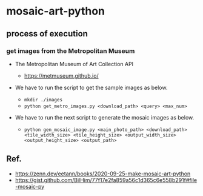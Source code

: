 # mosaic-art-python


## process of execution

### get images from the Metropolitan Museum

- The Metropolitan Museum of Art Collection API
  - https://metmuseum.github.io/

- We have to run the script to get the sample images as below.
  - `mkdir ./images`
  - `python get_metro_images.py <download_path> <query> <max_num>`

- We have to run the next script to generate the mosaic images as below.
  - `python gen_mosaic_image.py <main_photo_path> <download_path> <tile_width_size> <tile_height_size> <output_width_size> <output_height_size> <output_path>`

## Ref.
- https://zenn.dev/eetann/books/2020-09-25-make-mosaic-art-python
- https://gist.github.com/BilHim/77f17e2fa859a56c1d365c6e558b291f#file-mosaic-py